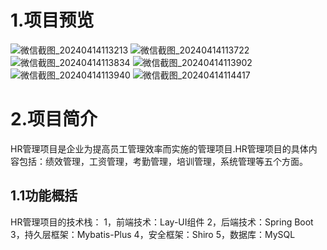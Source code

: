 # 1.项目预览
![微信截图_20240414113213](https://github.com/rdyvuugkgkkffu/HR-Project/assets/130521635/2b81daad-bb89-4853-ad20-2673798a136c)
![微信截图_20240414113722](https://github.com/rdyvuugkgkkffu/HR-Project/assets/130521635/90532aab-d357-4e64-8880-d5d82384d280)
![微信截图_20240414113834](https://github.com/rdyvuugkgkkffu/HR-Project/assets/130521635/0809905c-f779-4e9c-af32-a0e7369bec33)
![微信截图_20240414113902](https://github.com/rdyvuugkgkkffu/HR-Project/assets/130521635/d83bd6c0-a08a-42d5-88b7-2ea28b41d0f6)
![微信截图_20240414113940](https://github.com/rdyvuugkgkkffu/HR-Project/assets/130521635/00698d0c-947f-4582-bc00-586436fcb5a7)
![微信截图_20240414114417](https://github.com/rdyvuugkgkkffu/HR-Project/assets/130521635/4de678c6-2b1a-42d1-b43f-1bbcd93bcd93)

# 2.项目简介
HR管理项目是企业为提高员工管理效率而实施的管理项目.HR管理项目的具体内容包括：绩效管理，工资管理，考勤管理，培训管理，系统管理等五个方面。

## 1.1功能概括

HR管理项目的技术栈：
1，前端技术：Lay-UI组件
2，后端技术：Spring Boot
3，持久层框架：Mybatis-Plus
4，安全框架：Shiro
5，数据库：MySQL

